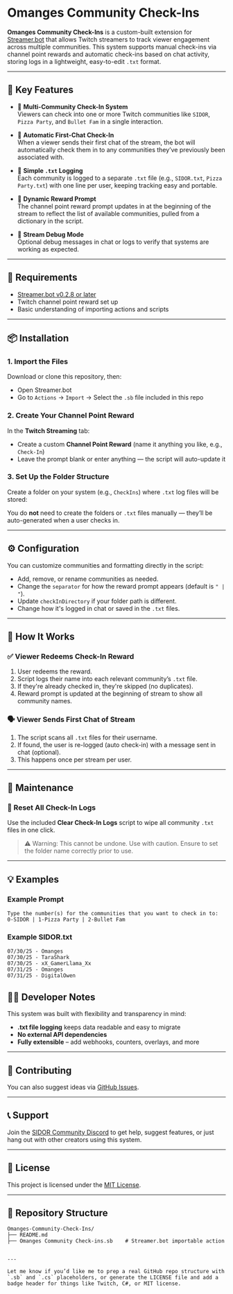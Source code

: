 # Omanges Community Check-Ins

**Omanges Community Check-Ins** is a custom-built extension for [Streamer.bot](https://streamer.bot) that allows Twitch streamers to track viewer engagement across multiple communities. This system supports manual check-ins via channel point rewards and automatic check-ins based on chat activity, storing logs in a lightweight, easy-to-edit `.txt` format.

---

## 🎯 Key Features

- 🔘 **Multi-Community Check-In System**  
  Viewers can check into one or more Twitch communities like `SIDOR`, `Pizza Party`, and `Bullet Fam` in a single interaction.

- 🤖 **Automatic First-Chat Check-In**  
  When a viewer sends their first chat of the stream, the bot will automatically check them in to any communities they’ve previously been associated with.

- 📝 **Simple `.txt` Logging**  
  Each community is logged to a separate `.txt` file (e.g., `SIDOR.txt`, `Pizza Party.txt`) with one line per user, keeping tracking easy and portable.

- 💬 **Dynamic Reward Prompt**  
  The channel point reward prompt updates in at the beginning of the stream to reflect the list of available communities, pulled from a dictionary in the script.

- 🧪 **Stream Debug Mode**  
  Optional debug messages in chat or logs to verify that systems are working as expected.

---

## 🧰 Requirements

- [Streamer.bot v0.2.8 or later](https://streamer.bot)
- Twitch channel point reward set up
- Basic understanding of importing actions and scripts

---

## 📦 Installation

### 1. Import the Files
Download or clone this repository, then:

- Open Streamer.bot
- Go to `Actions` → `Import` → Select the `.sb` file included in this repo

### 2. Create Your Channel Point Reward
In the **Twitch Streaming** tab:

- Create a custom **Channel Point Reward** (name it anything you like, e.g., `Check-In`)
- Leave the prompt blank or enter anything — the script will auto-update it

### 3. Set Up the Folder Structure
Create a folder on your system (e.g., `CheckIns`) where `.txt` log files will be stored:

You do **not** need to create the folders or `.txt` files manually — they’ll be auto-generated when a user checks in.

---

## ⚙️ Configuration

You can customize communities and formatting directly in the script:

* Add, remove, or rename communities as needed.
* Change the `separator` for how the reward prompt appears (default is `" | "`).
* Update `checkInDirectory` if your folder path is different.
* Change how it's logged in chat or saved in the `.txt` files.

---

## 🔄 How It Works

### ✅ Viewer Redeems Check-In Reward

1. User redeems the reward.
2. Script logs their name into each relevant community’s `.txt` file.
3. If they're already checked in, they're skipped (no duplicates).
4. Reward prompt is updated at the beginning of stream to show all community names.

### 🗣️ Viewer Sends First Chat of Stream

1. The script scans all `.txt` files for their username.
2. If found, the user is re-logged (auto check-in) with a message sent in chat (optional).
3. This happens once per stream per user.

---

## 🧹 Maintenance

### 🔁 Reset All Check-In Logs

Use the included **Clear Check-In Logs** script to wipe all community `.txt` files in one click.

> ⚠️ Warning: This cannot be undone. Use with caution. Ensure to set the folder name correctly prior to use.

---

## 💡 Examples

### Example Prompt

```
Type the number(s) for the communities that you want to check in to: 0-SIDOR | 1-Pizza Party | 2-Bullet Fam
```

### Example SIDOR.txt

```
07/30/25 - Omanges
07/30/25 - TaraShark
07/30/25 - xX_GamerLlama_Xx
07/31/25 - Omanges
07/31/25 - DigitalOwen
```



## 🧑‍💻 Developer Notes

This system was built with flexibility and transparency in mind:

* **.txt file logging** keeps data readable and easy to migrate
* **No external API dependencies**
* **Fully extensible** – add webhooks, counters, overlays, and more

---

## 🤝 Contributing

You can also suggest ideas via [GitHub Issues](https://github.com/realOmanges/CommunityCheck-ins/issues).

---

## 📞 Support

Join the [SIDOR Community Discord](https://discord.gg/2pcKpMrxdD) to get help, suggest features, or just hang out with other creators using this system.

---

## 📜 License

This project is licensed under the [MIT License](LICENSE).

---

## 📂 Repository Structure

```plaintext
Omanges-Community-Check-Ins/
├── README.md
├── Omanges Community Check-ins.sb    # Streamer.bot importable action
```

```

---

Let me know if you’d like me to prep a real GitHub repo structure with `.sb` and `.cs` placeholders, or generate the LICENSE file and add a badge header for things like Twitch, C#, or MIT license.
```
